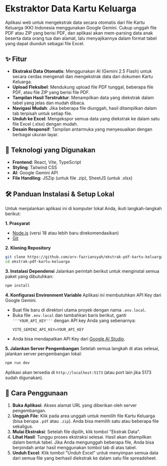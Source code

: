 # Ekstraktor Data Kartu Keluarga

Aplikasi web untuk mengekstrak data secara otomatis dari file Kartu Keluarga (KK) Indonesia menggunakan Google Gemini. Cukup unggah file PDF atau ZIP yang berisi PDF, dan aplikasi akan mem-parsing data anak beserta data orang tua dan alamat, lalu menyajikannya dalam format tabel yang dapat diunduh sebagai file Excel.

## ✨ Fitur

- **Ekstraksi Data Otomatis**: Menggunakan AI (Gemini 2.5 Flash) untuk secara cerdas mengenali dan mengekstrak data dari dokumen Kartu Keluarga.
- **Upload Fleksibel**: Mendukung upload file PDF tunggal, beberapa file PDF, atau file ZIP yang berisi file PDF.
- **Tampilan Hasil Terstruktur**: Menampilkan data yang diekstrak dalam tabel yang jelas dan mudah dibaca.
- **Navigasi Mudah**: Jika beberapa file diunggah, hasil ditampilkan dalam tab terpisah untuk setiap file.
- **Unduh ke Excel**: Mengekspor semua data yang diekstrak ke dalam satu file Excel (.xlsx) dengan mudah.
- **Desain Responsif**: Tampilan antarmuka yang menyesuaikan dengan berbagai ukuran layar.

## 🚀 Teknologi yang Digunakan

- **Frontend**: React, Vite, TypeScript
- **Styling**: Tailwind CSS
- **AI**: Google Gemini API
- **File Handling**: JSZip (untuk file .zip), SheetJS (untuk .xlsx)

## 🛠️ Panduan Instalasi & Setup Lokal

Untuk menjalankan aplikasi ini di komputer lokal Anda, ikuti langkah-langkah berikut:

**1. Prasyarat**
- [Node.js](https://nodejs.org/) (versi 18 atau lebih baru direkomendasikan)
- [Git](https://git-scm.com/)

**2. Kloning Repository**
```bash
git clone https://github.com/arv-fazriansyah/ekstrak-pdf-kartu-keluarga.git
cd ekstrak-pdf-kartu-keluarga
```

**3. Instalasi Dependensi**
Jalankan perintah berikut untuk menginstal semua paket yang dibutuhkan:
```bash
npm install
```

**4. Konfigurasi Environment Variable**
Aplikasi ini membutuhkan API Key dari Google Gemini.

- Buat file baru di direktori utama proyek dengan nama `.env.local`.
- Buka file `.env.local` dan tambahkan baris berikut, ganti `'''YOUR_API_KEY'''` dengan API key Anda yang sebenarnya:
  ```
  VITE_GEMINI_API_KEY=YOUR_API_KEY
  ```
- Anda bisa mendapatkan API Key dari [Google AI Studio](https://aistudio.google.com/app/apikey).

**5. Jalankan Server Pengembangan**
Setelah semua langkah di atas selesai, jalankan server pengembangan lokal:
```bash
npm run dev
```
Aplikasi akan tersedia di `http://localhost:5173` (atau port lain jika 5173 sudah digunakan).

## 📖 Cara Penggunaan

1. **Buka Aplikasi**: Akses alamat URL yang diberikan oleh server pengembangan.
2. **Unggah File**: Klik pada area unggah untuk memilih file Kartu Keluarga (bisa berupa `.pdf` atau `.zip`). Anda bisa memilih satu atau beberapa file sekaligus.
3. **Mulai Ekstraksi**: Setelah file dipilih, klik tombol "Ekstrak Data".
4. **Lihat Hasil**: Tunggu proses ekstraksi selesai. Hasil akan ditampilkan dalam bentuk tabel. Jika Anda mengunggah beberapa file, Anda bisa berpindah antar hasil menggunakan tombol tab di atas tabel.
5. **Unduh Excel**: Klik tombol "Unduh Excel" untuk menyimpan semua data dari semua file yang berhasil diekstrak ke dalam satu file spreadsheet.